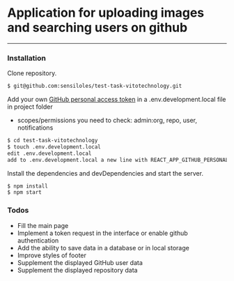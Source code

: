 # Application for uploading images and searching users on github

---

### Installation

Clone repository.

```sh
$ git@github.com:sensiloles/test-task-vitotechnology.git
```

Add your own [GitHub personal access token](https://help.github.com/en/github/authenticating-to-github/creating-a-personal-access-token-for-the-command-line) in a .env.development.local file in project folder

- scopes/permissions you need to check: admin:org, repo, user, notifications

```sh
$ cd test-task-vitotechnology
$ touch .env.development.local
edit .env.development.local
add to .env.development.local a new line with REACT_APP_GITHUB_PERSONAL_ACCESS_TOKEN=XXXXXXXXXXXXXXX
```

Install the dependencies and devDependencies and start the server.

```sh
$ npm install
$ npm start
```

### Todos

- Fill the main page
- Implement a token request in the interface or enable github authentication
- Add the ability to save data in a database or in local storage
- Improve styles of footer
- Supplement the displayed GitHub user data
- Supplement the displayed repository data

